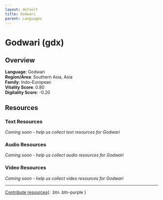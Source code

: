 ```yaml
---
layout: default
title: Godwari
parent: Languages
---
```


# Godwari (gdx)

## Overview

**Language**: Godwari  
**Region/Area**: Southern Asia, Asia  
**Family**: Indo-European  
**Vitality Score**: 0.80  
**Digitality Score**: -0.20  

## Resources

### Text Resources
*Coming soon - help us collect text resources for Godwari*

### Audio Resources
*Coming soon - help us collect audio resources for Godwari*

### Video Resources
*Coming soon - help us collect video resources for Godwari*

---

[Contribute resources](https://fairtrain.github.io/){: .btn .btn-purple }
